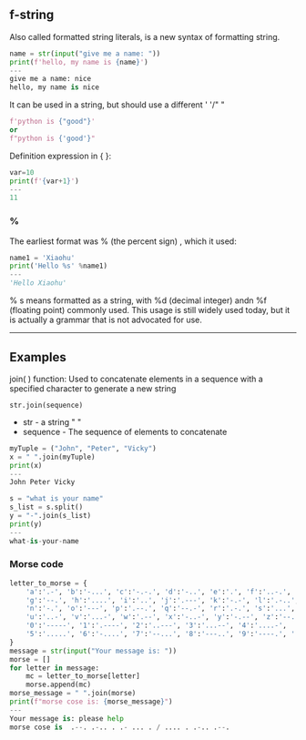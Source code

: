 ## f-string
Also called formatted string literals, is a new syntax of formatting string.

```Python
name = str(input("give me a name: "))
print(f'hello, my name is {name}')
---
give me a name: nice
hello, my name is nice
```

It can be used in a string, but should use a different ' '/" "
```Python
f'python is {"good"}'
or
f"python is {'good'}"
```
Definition expression in { }:
```Python
var=10
print(f'{var+1}')
---
11
```

### % 
The earliest format was % (the percent sign) , which it used:
```Python
name1 = 'Xiaohu'
print('Hello %s' %name1)
---
'Hello Xiaohu'
```
% s means formatted as a string, with %d (decimal integer) andn %f (floating point) commonly used.
This usage is still widely used today, but it is actually a grammar that is not advocated for use.


---

## Examples

join( ) function: Used to concatenate elements in a sequence with a specified character to generate a new string

```
str.join(sequence)
```
+ str - a string " "
+ sequence - The sequence of elements to concatenate

```Python
myTuple = ("John", "Peter", "Vicky")
x = " ".join(myTuple)
print(x)
---
John Peter Vicky

s = "what is your name"
s_list = s.split()
y = "-".join(s_list)
print(y)
---
what-is-your-name
```

### Morse code
```Python
letter_to_morse = {
    'a':'.-', 'b':'-...', 'c':'-.-.', 'd':'-..', 'e':'.', 'f':'..-.',
    'g':'--.', 'h':'....', 'i':'..', 'j':'.---', 'k':'-.-', 'l':'.-..', 'm':'--',
    'n':'-.', 'o':'---', 'p':'.--.', 'q':'--.-', 'r':'.-.', 's':'...', 't':'-',
    'u':'..-', 'v':'...-', 'w':'.--', 'x':'-..-', 'y':'-.--', 'z':'--..',
    '0':'-----', '1':'.----', '2':'..---', '3':'...--', '4':'....-',
    '5':'.....', '6':'-....', '7':'--...', '8':'---..', '9':'----.', ' ':'/'
}
message = str(input("Your message is: "))
morse = []
for letter in message:
    mc = letter_to_morse[letter]
    morse.append(mc)
morse_message = " ".join(morse)
print(f"morse cose is: {morse_message}")
---
Your message is: please help
morse cose is  .--. .-.. . .- ... . / .... . .-.. .--.
```
